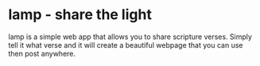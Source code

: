 # lamp - share the light

lamp is a simple web app that allows you to share scripture verses. Simply tell it what
verse and it will create a beautiful webpage that you can use then post anywhere. 
